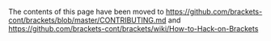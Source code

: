 The contents of this page have been moved to https://github.com/brackets-cont/brackets/blob/master/CONTRIBUTING.md and https://github.com/brackets-cont/brackets/wiki/How-to-Hack-on-Brackets